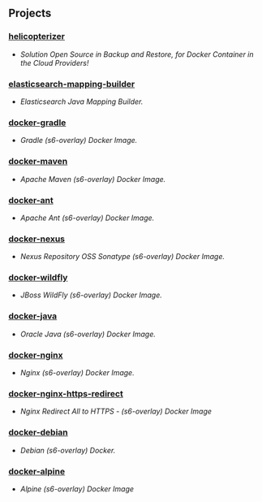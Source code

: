 ## Projects

### [helicopterizer]
- *Solution Open Source in Backup and Restore, for Docker Container in the Cloud Providers!*

### [elasticsearch-mapping-builder]
- *Elasticsearch Java Mapping Builder.*

### [docker-gradle]
- *Gradle (s6-overlay) Docker Image.*

### [docker-maven]
- *Apache Maven (s6-overlay) Docker Image.*

### [docker-ant]
- *Apache Ant (s6-overlay) Docker Image.*

### [docker-nexus]
- *Nexus Repository OSS Sonatype (s6-overlay) Docker Image.*

### [docker-wildfly]
- *JBoss WildFly (s6-overlay) Docker Image.*

### [docker-java]
- *Oracle Java (s6-overlay) Docker Image.*

### [docker-nginx]
- *Nginx (s6-overlay) Docker Image.*

### [docker-nginx-https-redirect]
- *Nginx Redirect All to HTTPS - (s6-overlay) Docker Image*

### [docker-debian]
- *Debian (s6-overlay) Docker.*

### [docker-alpine]
- *Alpine (s6-overlay) Docker Image*



[helicopterizer]: https://github.com/frekele/helicopterizer
[elasticsearch-mapping-builder]: https://github.com/frekele/elasticsearch-mapping-builder
[docker-gradle]: https://github.com/frekele/docker-gradle
[docker-maven]: https://github.com/frekele/docker-maven
[docker-ant]: https://github.com/frekele/docker-ant
[docker-nexus]: https://github.com/frekele/docker-nexus
[docker-wildfly]: https://github.com/frekele/docker-wildfly
[docker-java]: https://github.com/frekele/docker-java
[docker-nginx]: https://github.com/frekele/docker-nginx
[docker-nginx-https-redirect]: https://github.com/frekele/docker-nginx-https-redirect
[docker-debian]: https://github.com/frekele/docker-debian
[docker-alpine]: https://github.com/frekele/docker-alpine

